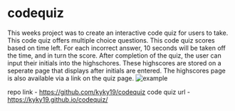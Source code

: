 # codequiz
This weeks project was to create an interactive code quiz for users to take.
This code quiz offers multiple choice questions.
This code quiz scores based on time left.
For each incorrect answer, 10 seconds will be taken off the time, and in turn the score.
After completion of the quiz, the user can input their initials into the highschores.
These highscores are stored on a seperate page that displays after initials are entered.
The highscores page is also available via a link on the quiz page.
![example](https://user-images.githubusercontent.com/106569591/177906289-e76a0960-13f5-462a-bb75-f26f5d9e46f6.png)

repo link - https://github.com/kyky19/codequiz
code quiz url - https://kyky19.github.io/codequiz/
